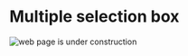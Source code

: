 # Multiple selection box

![web page is under construction](https://docimages.blob.core.chinacloudapi.cn/images/commingsoon20210514.jpg)
